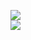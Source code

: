 [![](https://img.shields.io/badge/Made%20With-Github%20Spray-lightgrey.svg?style=for-the-badge&logo=github)](https://github.com/Annihil/github-spray#32617)  
[![](https://i.imgur.com/2DrTn0Z.gif)](https://github.com/Annihil/github-spray)